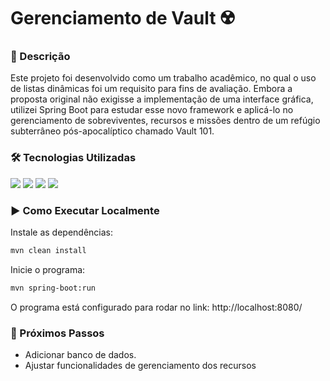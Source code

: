# Gerenciamento de Vault ☢️

### 📌 Descrição

Este projeto foi desenvolvido como um trabalho acadêmico, no qual o uso de listas dinâmicas foi um requisito para fins de avaliação. Embora a proposta original não exigisse a implementação de uma interface gráfica, utilizei Spring Boot para estudar esse novo framework e aplicá-lo no gerenciamento de sobreviventes, recursos e missões dentro de um refúgio subterrâneo pós-apocalíptico chamado Vault 101.


### 🛠️ Tecnologias Utilizadas

<img src="https://img.shields.io/badge/java-%23ED8B00.svg?style=for-the-badge&logo=openjdk&logoColor=white"> <img src="https://img.shields.io/badge/Spring_Boot-6DB33F?style=for-the-badge&logo=spring-boot&logoColor=white">
<img src="https://img.shields.io/badge/apache_maven-C71A36?style=for-the-badge&logo=apachemaven&logoColor=white">
<img src="https://img.shields.io/badge/Railway-131415?style=for-the-badge&logo=railway&logoColor=white">

### ▶️ Como Executar Localmente

Instale as dependências:
```sh
mvn clean install
```

Inicie o programa:
```sh
mvn spring-boot:run
```

O programa está configurado para rodar no link: http://localhost:8080/
### 📌 Próximos Passos

- Adicionar banco de dados.
- Ajustar funcionalidades de gerenciamento dos recursos

